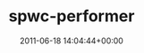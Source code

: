 ---
title:		"spwc-performer"
type:		"upload"
description:		"TBC"
date:		"2011-06-18 14:04:44+00:00"
album:		"people"
filename:		"spwc-performer.md"
series:		""
cl_public_id:		"people/spwc-performer"
cl_version:		1497005559
format:		"tiff"
bytes:		6118604
width:		2560
height:		1440
exposure_mode:		"Auto"
program:		"Aperture-priority AE"
aperture:		"2.0"
focal_length:		"35.0 mm"
iso:		"200"
shutter_speed:		"1/5000"
metering:		"Multi-segment"
flash:		"Off, Did not fire"
white_balance:		"Custom"
colour_temp:		"6000"
has_crop:		"false"
orientation:		"Horizontal (normal)"
camera_model:		"NIKON D7000"
lens_info:		"35mm f/1.8"
artist:		"No artist info"
x_resolution:		"300"
y_resolution:		"300"
---